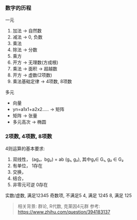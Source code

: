 ### 数字的历程
一元
1. 加法 -> 自然数
2. 减法 -> 0, 负数
3. 乘法
4. 除法 -> 分数
5. 乘方
6. 开方 -> 无理数(方成根)
7. 乘法 -> 面积 -> 超越数
8. 开方 -> 虚数(2项数)
9. 乘法基础定律 -> 4项数, 8项数

多元
- 向量
- yn=a1x1+a2x2..... -> 矩阵
- 矩阵 -> 张量
- 多元高次 -> 椭圆

### 2项数, 4项数, 8项数

4则运算的基本要求:
1. 双线性， (ag₁，bg₂) = ab (g₁, g₂), 其中g₁∈ G₁, g₂ ∈ G₂
2. 有单位， 1存在
3. 交换，
4. 结合，
5. 非零元可逆 0存在

实数/虚数, 满足12345
奇数项, 不满足5
4, 满足 1245
8, 满足 125

> 相关背景: 群论, R代数, 克莱因4元群
> 参考: https://www.zhihu.com/question/394183137